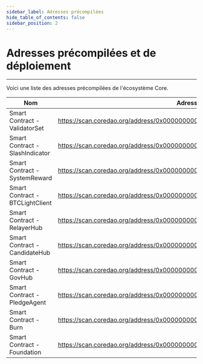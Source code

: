 ```yaml
---
sidebar_label: Adresses précompilées
hide_table_of_contents: false
sidebar_position: 2
---
```


# Adresses précompilées et de déploiement

---

Voici une liste des adresses précompilées de l'écosystème Core.

| **Nom**                         | **Adresse**                                                                                                                 |
| ------------------------------- | --------------------------------------------------------------------------------------------------------------------------- |
| Smart Contract - ValidatorSet   | https://scan.coredao.org/address/0x0000000000000000000000000000000000001000 |
| Smart Contract - SlashIndicator | https://scan.coredao.org/address/0x0000000000000000000000000000000000001001 |
| Smart Contract - SystemReward   | https://scan.coredao.org/address/0x0000000000000000000000000000000000001002 |
| Smart Contract - BTCLightClient | https://scan.coredao.org/address/0x0000000000000000000000000000000000001003 |
| Smart Contract - RelayerHub     | https://scan.coredao.org/address/0x0000000000000000000000000000000000001004 |
| Smart Contract - CandidateHub   | https://scan.coredao.org/address/0x0000000000000000000000000000000000001005 |
| Smart Contract - GovHub         | https://scan.coredao.org/address/0x0000000000000000000000000000000000001006 |
| Smart Contract - PledgeAgent    | https://scan.coredao.org/address/0x0000000000000000000000000000000000001007 |
| Smart Contract - Burn           | https://scan.coredao.org/address/0x0000000000000000000000000000000000001008 |
| Smart Contract - Foundation     | https://scan.coredao.org/address/0x0000000000000000000000000000000000001009 |
